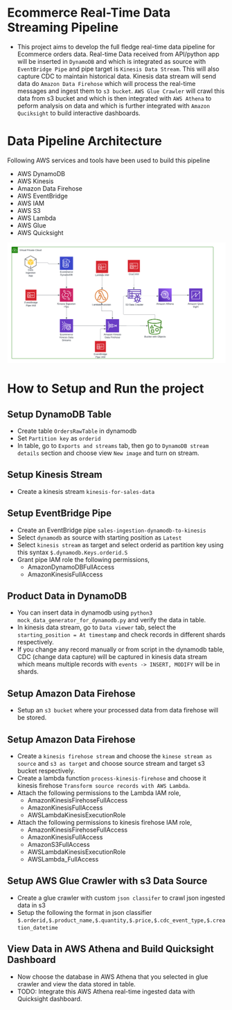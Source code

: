 # Ecommerce Real-Time Data Streaming Pipeline

- This project aims to develop the full fledge real-time data pipeline for Ecommerce orders data. Real-time Data received from 
API/python app will be inserted in `DynamoDB` and which is integrated as source with `EventBridge Pipe` and pipe target is `Kinesis Data Stream`. This will also capture CDC to maintain historical data. Kinesis data stream will send data do `Amazon Data Firehose` which will process the real-time messages and ingest them to `s3 bucket`. `AWS Glue Crawler` will crawl this data from s3 bucket and which is then integrated with `AWS Athena` to peform analysis on data and which is further integrated with `Amazon Quciksight` to build interactive dashboards.

# Data Pipeline Architecture

Following AWS services and tools have been used to build this pipeline

- AWS DynamoDB
- AWS Kinesis
- Amazon Data Firehose
- AWS EventBridge
- AWS IAM
- AWS S3
- AWS Lambda
- AWS Glue
- AWS Quicksight

![Kinesis_Streaming_Pipeline_Architecture](./artifacts/Kinesis_Streaming_Pipeline_Architecture.png)

# How to Setup and Run the project

## Setup DynamoDB Table
- Create table `OrdersRawTable` in dynamodb
- Set `Partition key` as `orderid`
- In table, go to `Exports and streams` tab, then go to `DynamoDB stream details` section and choose view `New image` and turn on stream.

## Setup Kinesis Stream
- Create a kinesis stream `kinesis-for-sales-data`

## Setup EventBridge Pipe
- Create an EventBridge pipe `sales-ingestion-dynamodb-to-kinesis`
- Select `dynamodb` as source with starting position as `Latest`
- Select `kinesis stream` as target and select orderid as partition key using this syntax `$.dynamodb.Keys.orderid.S`
- Grant pipe IAM role the following permissions,
    - AmazonDynamoDBFullAccess
    - AmazonKinesisFullAccess

## Product Data in DynamoDB
- You can insert data in dynamodb using `python3 mock_data_generator_for_dynamodb.py` and verify the data in table.
- In kinesis data stream, go to `Data viewer` tab, select the `starting_position = At timestamp` and check records in different shards respectively.
- If you change any record manually or from script in the dynamodb table, CDC (change data capture) will be captured in kinesis data stream which means multiple records with `events -> INSERT, MODIFY` will be in shards.

## Setup Amazon Data Firehose
- Setup an `s3 bucket` where your processed data from data firehose will be stored.

## Setup Amazon Data Firehose
- Create a `kinesis firehose stream` and choose the `kinese stream as source` and `s3 as target` and choose source stream and target s3 bucket respectively.
- Create a lambda function `process-kinesis-firehose` and choose it kinesis firehose `Transform source records with AWS Lambda`.
- Attach the following permissions to the Lambda IAM role,
    - AmazonKinesisFirehoseFullAccess
    - AmazonKinesisFullAccess	
    - AWSLambdaKinesisExecutionRole
- Attach the following permissions to kinesis firehose IAM role,
    - AmazonKinesisFirehoseFullAccess
    - AmazonKinesisFullAccess	
    - AmazonS3FullAccess
    - AWSLambdaKinesisExecutionRole
    - AWSLambda_FullAccess

## Setup AWS Glue Crawler with s3 Data Source
- Create a glue crawler with custom `json classifer` to crawl json ingested data in s3
- Setup the following the format in json classifier `$.orderid,$.product_name,$.quantity,$.price,$.cdc_event_type,$.creation_datetime`

## View Data in AWS Athena and Build Quicksight Dashboard
- Now choose the database in AWS Athena that you selected in glue crawler and view the data stored in table.
- TODO: Integrate this AWS Athena real-time ingested data with Quicksight dashboard.

